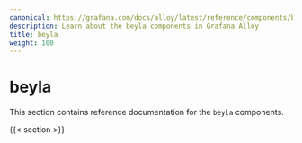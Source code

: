 ```yaml
---
canonical: https://grafana.com/docs/alloy/latest/reference/components/beyla/
description: Learn about the beyla components in Grafana Alloy
title: beyla
weight: 100
---
```


# beyla

This section contains reference documentation for the `beyla` components.

{{< section >}}
